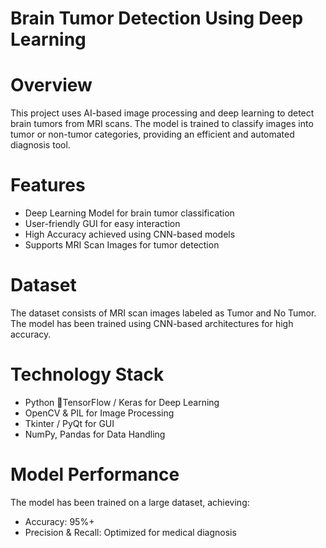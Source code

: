 # Brain Tumor Detection Using Deep Learning

# Overview
This project uses AI-based image processing and deep learning to detect brain tumors from MRI scans. The model is trained to classify images into tumor or non-tumor categories, providing an efficient and automated diagnosis tool.

# Features
- Deep Learning Model for brain tumor classification
- User-friendly GUI for easy interaction
- High Accuracy achieved using CNN-based models
- Supports MRI Scan Images for tumor detection

# Dataset
The dataset consists of MRI scan images labeled as Tumor and No Tumor. The model has been trained using CNN-based architectures for high accuracy.

# Technology Stack
  - Python 🐍TensorFlow / Keras for Deep Learning
  - OpenCV & PIL for Image Processing
  - Tkinter / PyQt for GUI
  - NumPy, Pandas for Data Handling

# Model Performance
The model has been trained on a large dataset, achieving:
- Accuracy: 95%+
- Precision & Recall: Optimized for medical diagnosis




